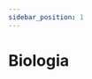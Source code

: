 ```yaml
---
sidebar_position: 1
---
```


# Biologia


<!-- - [Laboratório de Biologia](laboratorio_de_biologia)
- [Laboratório de Computação Aplicada](laboratorio_de_computacao_aplicada)
- [Laboratório de Física](laboratorio_de_fisica)
- [Laboratório de Informatica A](laboratorio_de_informatica_a)
- [Laboratório de Informatica B](laboratorio_de_informatica_b)
- [Laboratório de Química](laboratorio_de_quimica)
- [Sala 3-1](sala_3-1)
- [Sala 5](sala_5) -->